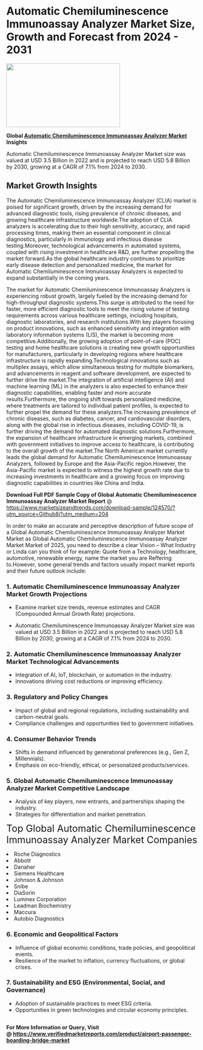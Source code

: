 <H1>Automatic Chemiluminescence Immunoassay Analyzer Market Size, Growth and Forecast from 2024 - 2031</H1><img class="aligncenter size-medium wp-image-584254" src="https://thirdeyenews.in/wp-content/uploads/2024/09/Global-Market-Research-300x168.jpeg" alt="" width="300" height="168" /><p><strong>Global&nbsp;<a href="https://www.marketsizeandtrends.com/download-sample/124570/?utm_source=Github8j?utm_medium=204">Automatic Chemiluminescence Immunoassay Analyzer Market</a> Insights</strong></p><p>Automatic Chemiluminescence Immunoassay Analyzer Market size was valued at USD 3.5 Billion in 2022 and is projected to reach USD 5.8 Billion by 2030, growing at a CAGR of 7.1% from 2024 to 2030.</p><p><h2>Market Growth Insights</h2> <p>The Automatic Chemiluminescence Immunoassay Analyzer (CLIA) market is poised for significant growth, driven by the increasing demand for advanced diagnostic tools, rising prevalence of chronic diseases, and growing healthcare infrastructure worldwide.The adoption of CLIA analyzers is accelerating due to their high sensitivity, accuracy, and rapid processing times, making them an essential component in clinical diagnostics, particularly in immunology and infectious disease testing.Moreover, technological advancements in automated systems, coupled with rising investment in healthcare R&D, are further propelling the market forward.As the global healthcare industry continues to prioritize early disease detection and personalized medicine, the market for Automatic Chemiluminescence Immunoassay Analyzers is expected to expand substantially in the coming years.</p> <p>The market for Automatic Chemiluminescence Immunoassay Analyzers is experiencing robust growth, largely fueled by the increasing demand for high-throughput diagnostic systems.This surge is attributed to the need for faster, more efficient diagnostic tools to meet the rising volume of testing requirements across various healthcare settings, including hospitals, diagnostic laboratories, and research institutions.With key players focusing on product innovations, such as enhanced sensitivity and integration with laboratory information systems (LIS), the market is becoming more competitive.Additionally, the growing adoption of point-of-care (POC) testing and home healthcare solutions is creating new growth opportunities for manufacturers, particularly in developing regions where healthcare infrastructure is rapidly expanding.Technological innovations such as multiplex assays, which allow simultaneous testing for multiple biomarkers, and advancements in reagent and software development, are expected to further drive the market.The integration of artificial intelligence (AI) and machine learning (ML) in the analyzers is also expected to enhance their diagnostic capabilities, enabling faster and more accurate results.Furthermore, the ongoing shift towards personalized medicine, where treatments are tailored to individual patient profiles, is expected to further propel the demand for these analyzers.The increasing prevalence of chronic diseases, such as diabetes, cancer, and cardiovascular disorders, along with the global rise in infectious diseases, including COVID-19, is further driving the demand for automated diagnostic solutions.Furthermore, the expansion of healthcare infrastructure in emerging markets, combined with government initiatives to improve access to healthcare, is contributing to the overall growth of the market.The North American market currently leads the global demand for Automatic Chemiluminescence Immunoassay Analyzers, followed by Europe and the Asia-Pacific region.However, the Asia-Pacific market is expected to witness the highest growth rate due to increasing investments in healthcare and a growing focus on improving diagnostic capabilities in countries like China and India.<p><span class=""><strong>Download Full PDF Sample Copy of Global Automatic Chemiluminescence Immunoassay Analyzer Market Report</strong> @ <a href="https://www.marketsizeandtrends.com/download-sample/124570/?utm_source=Github8j?utm_medium=204" target="_blank">https://www.marketsizeandtrends.com/download-sample/124570/?utm_source=Github8j?utm_medium=204</a></span></p><p>In order to make an accurate and perceptive description of future scope of a Global&nbsp;Automatic Chemiluminescence Immunoassay Analyzer Market Market as Global&nbsp;Automatic Chemiluminescence Immunoassay Analyzer Market Market of 2025, you need to describe a clear Vision &ndash; What Industry or Linda can you think of for example: Quote from a Technology, healthcare, automotive, renewable energy, name the market you are Reffering to.However, some general trends and factors usually impact market reports and their future outlook include:</p><h3>1.&nbsp;<strong>Automatic Chemiluminescence Immunoassay Analyzer Market Growth Projections</strong></h3><ul><li>Examine market size trends, revenue estimates and CAGR (Compounded Annual Growth Rate) projections.</li><li><p>Automatic Chemiluminescence Immunoassay Analyzer Market size was valued at USD 3.5 Billion in 2022 and is projected to reach USD 5.8 Billion by 2030, growing at a CAGR of 7.1% from 2024 to 2030.</p></li></ul><h3>2.&nbsp;<strong>Automatic Chemiluminescence Immunoassay Analyzer Market Technological Advancements</strong></h3><ul><li>Integration of AI, IoT, blockchain, or automation in the industry.</li><li>Innovations driving cost reductions or improving efficiency.</li></ul><h3>3.&nbsp;<strong>Regulatory and Policy Changes</strong></h3><ul><li>Impact of global and regional regulations, including sustainability and carbon-neutral goals.</li><li>Compliance challenges and opportunities tied to government initiatives.</li></ul><h3>4.&nbsp;<strong>Consumer Behavior Trends</strong></h3><ul><li>Shifts in demand influenced by generational preferences (e.g., Gen Z, Millennials).</li><li>Emphasis on eco-friendly, ethical, or personalized products/services.</li></ul><h3>5.&nbsp;<strong>Global Automatic Chemiluminescence Immunoassay Analyzer Market Competitive Landscape</strong></h3><ul><li>Analysis of key players, new entrants, and partnerships shaping the industry.</li><li>Strategies for differentiation and market penetration.</li></ul><p data-pm-slice="1 1 []"><span style="color: inherit; font-family: inherit; font-size: 25px;">Top Global Automatic Chemiluminescence Immunoassay Analyzer Market Companies</span></p><div class="" data-test-id=""><p><li>Roche Diagnostics</li><li> Abbott</li><li> Danaher</li><li> Siemens Healthcare</li><li> Johnson & Johnson</li><li> Snibe</li><li> DiaSorin</li><li> Luminex Corporation</li><li> Leadman Biochemistry</li><li> Maccura</li><li> Autobio Diagnostics</li></p></div><h3>6.&nbsp;<strong>Economic and Geopolitical Factors</strong></h3><ul><li>Influence of global economic conditions, trade policies, and geopolitical events.</li><li>Resilience of the market to inflation, currency fluctuations, or global crises.</li></ul><h3>7.&nbsp;<strong>Sustainability and ESG (Environmental, Social, and Governance)</strong></h3><ul><li>Adoption of sustainable practices to meet ESG criteria.</li><li>Opportunities in green technologies and circular economy principles.</li></ul><h2><strong style="font-size: 14px;">For More Information or Query, Visit @&nbsp;</strong><a style="background-color: #ffffff; font-size: 14px;" href="https://www.marketsizeandtrends.com/report/automatic-chemiluminescence-immunoassay-analyzer-market/" target="_blank">https://www.verifiedmarketreports.com/product/airport-passenger-boarding-bridge-market</a></h2>